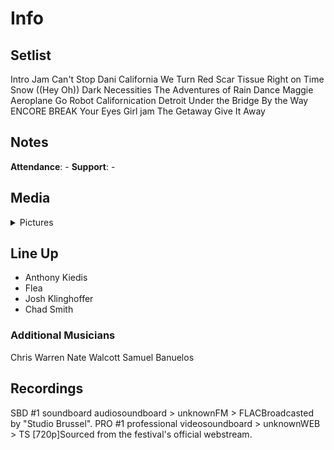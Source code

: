 # Info

## Setlist

Intro Jam
Can't Stop
Dani California
We Turn Red
Scar Tissue
Right on Time
Snow ((Hey Oh))
Dark Necessities
The Adventures of Rain Dance Maggie
Aeroplane
Go Robot
Californication
Detroit
Under the Bridge
By the Way
ENCORE BREAK
Your Eyes Girl jam
The Getaway
Give It Away

## Notes

**Attendance**: -
**Support**: -

## Media 

<details>
  <summary>Pictures</summary>
  <!--<img alt="Setlist" title="Setlist" src="_.jpg" height="200" />
  <img alt="Clipping" title="Clipping" src="_.jpg" height="200" />
  <img alt="Flyer" title="Flyer" src="_.jpg" height="200" />-->
</details>

## Line Up

* Anthony Kiedis
* Flea
* Josh Klinghoffer
* Chad Smith

### Additional Musicians

Chris Warren  Nate Walcott  Samuel Banuelos

## Recordings

SBD #1
soundboard audiosoundboard > unknownFM > FLACBroadcasted by "Studio Brussel".  PRO #1
professional videosoundboard > unknownWEB > TS [720p]Sourced from the festival's official webstream.
